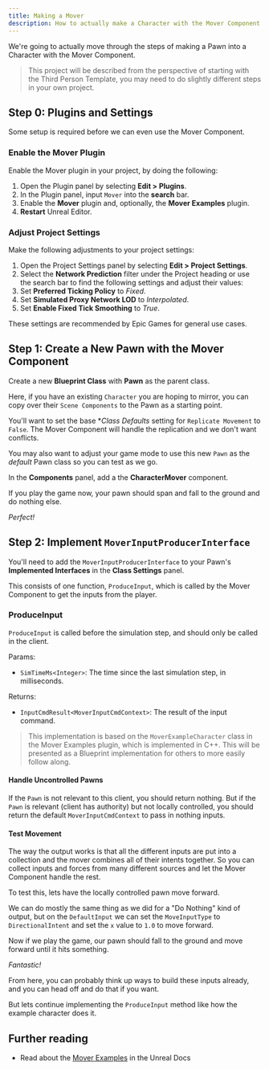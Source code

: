 ```yaml
---
title: Making a Mover
description: How to actually make a Character with the Mover Component
---
```


We're going to actually move through the steps of making a Pawn into a Character with the Mover Component.

> This project will be described from the perspective of starting with the Third Person Template, you may need to do slightly different steps in your own project.

## Step 0: Plugins and Settings

Some setup is required before we can even use the Mover Component.

### Enable the Mover Plugin

Enable the Mover plugin in your project, by doing the following:

1. Open the Plugin panel by selecting **Edit > Plugins**.
2. In the Plugin panel, input `Mover` into the **search** bar.
3. Enable the **Mover** plugin and, optionally, the **Mover Examples** plugin.
4. **Restart** Unreal Editor.

### Adjust Project Settings
Make the following adjustments to your project settings:

1. Open the Project Settings panel by selecting **Edit > Project Settings**.
2. Select the **Network Prediction** filter under the Project heading or use the search bar to find the following settings and adjust their values:
3. Set **Preferred Ticking Policy** to *Fixed*.
4. Set **Simulated Proxy Network LOD** to *Interpolated*.
5. Set **Enable Fixed Tick Smoothing** to *True*.

These settings are recommended by Epic Games for general use cases.

## Step 1: Create a New Pawn with the Mover Component

Create a new **Blueprint Class** with **Pawn** as the parent class.

Here, if you have an existing `Character` you are hoping to mirror, you can copy over their `Scene Components` to the Pawn as a starting point.

You'll want to set the base **Class Defaults* setting for `Replicate Movement` to `False`. The Mover Component will handle the replication and we don't want conflicts.

You may also want to adjust your game mode to use this new `Pawn` as the *default* Pawn class so you can test as we go.

In the **Components** panel, add a the **CharacterMover** component.


If you play the game now, your pawn should span and fall to the ground and do nothing else.

*Perfect!*

## Step 2: Implement `MoverInputProducerInterface`

You'll need to add the `MoverInputProducerInterface` to your Pawn's **Implemented Interfaces** in the **Class Settings** panel.

This consists of one function, `ProduceInput`, which is called by the Mover Component to get the inputs from the player.

### ProduceInput

`ProduceInput` is called before the simulation step, and should only be called in the client.

Params:
- `SimTimeMs<Integer>`: The time since the last simulation step, in milliseconds.

Returns:
- `InputCmdResult<MoverInputCmdContext>`: The result of the input command.

> This implementation is based on the `MoverExampleCharacter` class in the Mover Examples plugin, which is implemented in C++. This will be presented as a Blueprint implementation for others to more easily follow along.

#### Handle Uncontrolled Pawns
If the `Pawn` is not relevant to this client, you should return nothing. But if the `Pawn` is relevant (client has authority) but not locally controlled, you should return the default `MoverInputCmdContext` to pass in nothing inputs.

<!-- Insert Blueprint -->

#### Test Movement

The way the output works is that all the different inputs are put into a collection and the mover combines all of their intents together. So you can collect inputs and forces from many different sources and let the Mover Component handle the rest.

To test this, lets have the locally controlled pawn move forward.

We can do mostly the same thing as we did for a "Do Nothing" kind of output, but on the `DefaultInput` we can set the `MoveInputType` to `DirectionalIntent` and set the `x` value to `1.0` to move forward.

<!-- Insert Blueprint -->

Now if we play the game, our pawn should fall to the ground and move forward until it hits something.

*Fantastic!*

From here, you can probably think up ways to build these inputs already, and you can head off and do that if you want.

But lets continue implementing the `ProduceInput` method like how the example character does it.

## Further reading

- Read about the [Mover Examples](https://dev.epicgames.com/documentation/en-us/unreal-engine/mover-examples-in-unreal-engine) in the Unreal Docs
